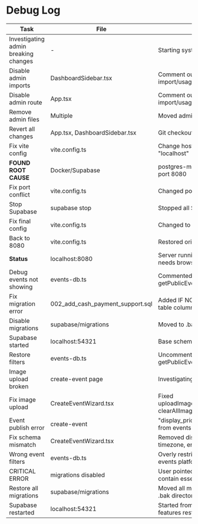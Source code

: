 # Debug Log

| Task | File | Change | Reverted? |
|------|------|--------|-----------|
| Investigating admin breaking changes | - | Starting systematic rollback | No |
| Disable admin imports | DashboardSidebar.tsx | Comment out useIsAdmin import/usage | No |
| Disable admin route | App.tsx | Comment out admin route import/usage | No |
| Remove admin files | Multiple | Moved admin files to .bak | No |
| Revert all changes | App.tsx, DashboardSidebar.tsx | Git checkout to original state | No |
| Fix vite config | vite.config.ts | Change host from "::" to "localhost" | No |
| **FOUND ROOT CAUSE** | Docker/Supabase | postgres-meta container using port 8080 | No |
| Fix port conflict | vite.config.ts | Changed port from 8080 to 5173 | No |
| Stop Supabase | supabase stop | Stopped all Supabase containers | No |
| Fix final config | vite.config.ts | Changed to localhost:3000 | No |
| Back to 8080 | vite.config.ts | Restored original port 8080 config | No |
| **Status** | localhost:8080 | Server running, Supabase stopped, needs browser test | No |
| Debug events not showing | events-db.ts | Commented out filters in getPublicEvents | No |
| Fix migration error | 002_add_cash_payment_support.sql | Added IF NOT EXISTS to orders table column | No |
| Disable migrations | supabase/migrations | Moved to .bak, created empty dir | No |
| Supabase started | localhost:54321 | Base schema only, no migrations | No |
| Restore filters | events-db.ts | Uncommented filters in getPublicEvents | Yes |
| Image upload broken | create-event page | Investigating image upload failure | No |
| Fix image upload | CreateEventWizard.tsx | Fixed uploadImage→handleImageUpload, clearAllImages | Yes |
| Event publish error | create-event | "display_price" column missing from events table | No |
| Fix schema mismatch | CreateEventWizard.tsx | Removed display_price, tags, timezone, end_date, end_time | Yes |
| Wrong event filters | events-db.ts | Overly restrictive date filter - events platform needs ALL events | No |
| CRITICAL ERROR | migrations disabled | User pointed out migrations contain essential epic features | No |
| Restore all migrations | supabase/migrations | Moved all migrations back from .bak directory | Yes |
| Supabase restarted | localhost:54321 | Started from backup with all epic features restored | Yes |